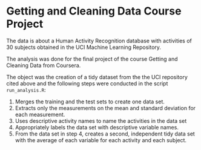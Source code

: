 # Getting and Cleaning Data Course Project

The data is about a Human Activity Recognition database with activities of 30 subjects obtained in the UCI Machine Learning Repository.

The analysis was done for the final project of the course Getting and Cleaning Data from Coursera.

The object was the creation of a tidy dataset from the the UCI repository cited above and the following steps were conducted in the script `run_analysis.R`:

1. Merges the training and the test sets to create one data set.
2. Extracts only the measurements on the mean and standard deviation for each measurement.
3. Uses descriptive activity names to name the activities in the data set
4. Appropriately labels the data set with descriptive variable names.
5. From the data set in step 4, creates a second, independent tidy data set with the average of each variable for each activity and each subject.


